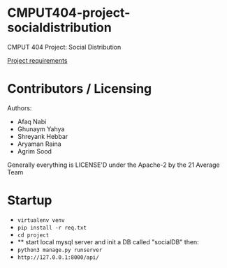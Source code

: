 # CMPUT404-project-socialdistribution

CMPUT 404 Project: Social Distribution

[Project requirements](https://github.com/uofa-cmput404/project-socialdistribution/blob/master/project.org)

# Contributors / Licensing

Authors:

- Afaq Nabi
- Ghunaym Yahya
- Shreyank Hebbar
- Aryaman Raina
- Agrim Sood

Generally everything is LICENSE'D under the Apache-2 by the 21 Average Team

# Startup

- `virtualenv venv`
- `pip install -r req.txt`
- `cd project`
- ** start local mysql server and init a DB called "socialDB" then:
- `python3 manage.py runserver`
- `http://127.0.0.1:8000/api/` 
